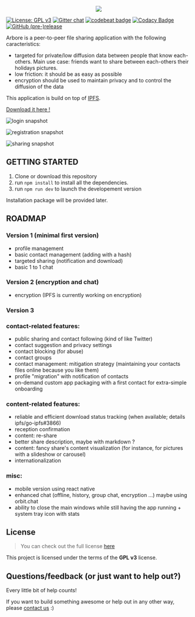 <p align="center">
<img src='https://raw.githubusercontent.com/MichaelMure/Arbore-qt/master/resources/logo/arbore-prelogo.png'>
</p>

[![License: GPL v3](https://img.shields.io/badge/License-GPL%20v3-blue.svg)](http://www.gnu.org/licenses/gpl-3.0)
[![Gitter chat](https://badges.gitter.im/gitterHQ/gitter.png)](https://gitter.im/TotallyNotArbore/Lobby)
[![codebeat badge](https://codebeat.co/badges/b645c684-c495-4010-87aa-54829b6e4279)](https://codebeat.co/projects/github-com-michaelmure-totallynotarbore-master)
[![Codacy Badge](https://api.codacy.com/project/badge/Grade/1e15cfc3aa7e4bae9662d035ed720b0d)](https://www.codacy.com/app/batolettre/TotallyNotArbore?utm_source=github.com&amp;utm_medium=referral&amp;utm_content=MichaelMure/TotallyNotArbore&amp;utm_campaign=Badge_Grade)
[![GitHub (pre-)release](https://img.shields.io/github/release/MichaelMure/TotallyNotArbore/all.svg)](https://github.com/MichaelMure/TotallyNotArbore/releases/latest)

Arbore is a peer-to-peer file sharing application with the following caracteristics:
- targeted for private/low diffusion data between people that know each-others. Main use case: friends want to share between each-others their holidays pictures.
- low friction: it should be as easy as possible
- encryption should be used to maintain privacy and to control the diffusion of the data

This application is build on top of [IPFS](http://ipfs.io/).

[Download it here !](https://github.com/MichaelMure/TotallyNotArbore/releases/latest)

![login snapshot](https://raw.githubusercontent.com/MichaelMure/TotallyNotArbore/5ffc00385bd863596038dc1546fb2b8e90d3cc8f/resources/arbore%20login%20page.png)

![registration snapshot](https://github.com/MichaelMure/TotallyNotArbore/blob/5ffc00385bd863596038dc1546fb2b8e90d3cc8f/resources/arbore%20registration%20page.png)

![sharing snapshot](https://github.com/MichaelMure/TotallyNotArbore/blob/5ffc00385bd863596038dc1546fb2b8e90d3cc8f/resources/arbore%20sharing%20page.png)

## GETTING STARTED

1. Clone or download this repository
2. run `npm install` to install all the dependencies.
3. run `npm run dev` to launch the developement version

Installation package will be provided later.

## ROADMAP

### Version 1 (minimal first version)
* profile management
* basic contact management (adding with a hash)
* targeted sharing (notification and download)
* basic 1 to 1 chat

### Version 2 (encryption and chat)
* encryption (IPFS is currently working on encryption)

### Version 3
### contact-related features: 
* public sharing and contact following (kind of like Twitter)
* contact suggestion and privacy settings
* contact blocking (for abuse)
* contact groups
* contact management: mitigation strategy (maintaining your contacts files online because you like them)
* profile "migration" with notification of contacts
* on-demand custom app packaging with a first contact for extra-simple onboarding

### content-related features:
* reliable and efficient download status tracking (when available; details ipfs/go-ipfs#3866)
* reception confirmation
* content: re-share
* better share description, maybe with markdown ?
* content: fancy share's content visualization (for instance, for pictures with a slideshow or carousel)
* internationalization

### misc:
* mobile version using react native
* enhanced chat (offline, history, group chat, encryption ...) maybe using orbit.chat
* ability to close the main windows while still having the app running + system tray icon with stats

## License
>You can check out the full license [here](https://github.com/MichaelMure/TotallyNotArbore/blob/master/LICENSE)

This project is licensed under the terms of the **GPL v3** license.

## Questions/feedback (or just want to help out?)
Every little bit of help counts!  

If you want to build something awesome or help out in any other way, please [contact us](https://gitter.im/TotallyNotArbore/Lobby) :)
